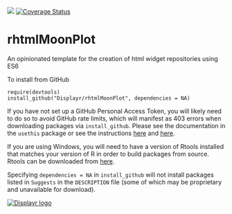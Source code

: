 [![](https://travis-ci.org/Displayr/rhtmlMoonPlot.svg?branch=master)](https://travis-ci.org/Displayr/rhtmlMoonPlot/)
[![Coverage Status](https://coveralls.io/repos/github/Displayr/rhtmlMoonPlot/badge.svg?branch=master)](https://coveralls.io/github/Displayr/rhtmlMoonPlot?branch=master)
# rhtmlMoonPlot

An opinionated template for the creation of html widget repositories using ES6

To install from GitHub
```
require(devtools)
install_github("Displayr/rhtmlMoonPlot", dependencies = NA)
```

If you have not set up a GitHub Personal Access Token, you will likely need to do so to avoid 
GitHub rate limits, which will manifest as 403 errors when downloading packages via
`install_github`. Please see the documentation in the `usethis` package or see the 
instructions [here](https://docs.github.com/en/authentication/keeping-your-account-and-data-secure/creating-a-personal-access-token) and [here](https://docs.github.com/en/authentication/keeping-your-account-and-data-secure/creating-a-personal-access-token).

If you are using Windows, you will need to have a version of Rtools installed that matches your
version of R in order to build packages from source. Rtools can be downloaded from
[here](https://cran.r-project.org/bin/windows/Rtools/).

Specifying `dependencies = NA` in `install_github` will not install packages listed
in `Suggests` in the `DESCRIPTION` file (some of which may be proprietary and unavailable for download).

[![Displayr logo](https://mwmclean.github.io/img/logo-header.png)](https://www.displayr.com)
